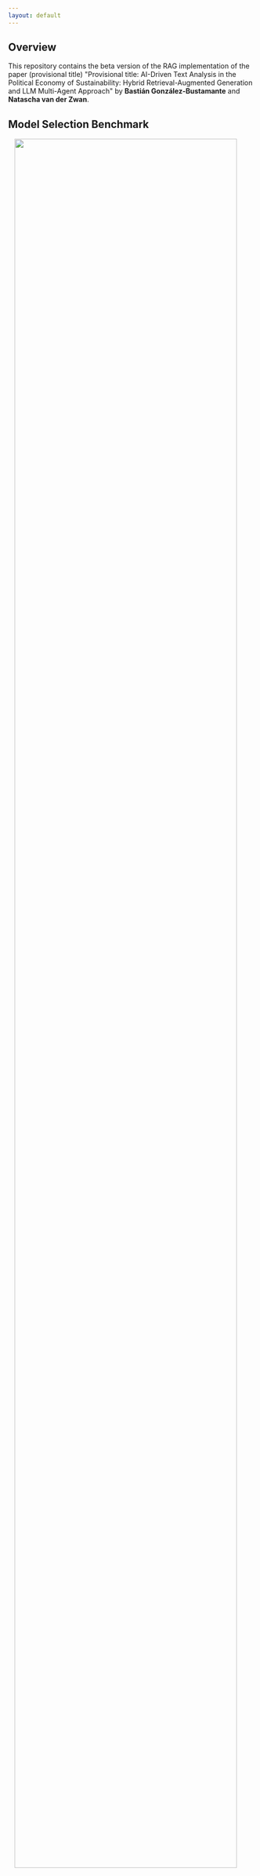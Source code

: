 ```yaml
---
layout: default
---
```


## Overview

This repository contains the beta version of the RAG implementation of the paper (provisional title) "Provisional title: AI-Driven Text Analysis in the Political Economy of Sustainability: Hybrid Retrieval-Augmented Generation and LLM Multi-Agent Approach" by **Bastián González-Bustamante** and **Natascha van der Zwan**.

## Model Selection Benchmark

<img style="width: 95%; display: block; margin: auto;" src="https://making-finance-sustainable.github.io/RAG-VIDI-beta/plots/gof_indicators_combined.png">

[See plots per dataset](https://making-finance-sustainable.github.io/RAG-VIDI-beta/benchmark)

## Multi-Agent RAG Orchestration

### Current Pipeline

**Update in progress**

### Agents Promts

- Summariser agent
- Classifier agent
- Reviewer agent
- Framing agent
- Reviewer agent

[See agents prompts](https://making-finance-sustainable.github.io/RAG-VIDI-beta/prompts)

## Frontrunners Preliminary Results

### Open-Source Pipeline

#### Models
- Summariser: `llama3.1:70b`
- Classifier: `gpt-oss:latest`
- Framing: `gpt-oss:latest`
- Reviewer (presence): `hermes3:latest`
- Reviewer (framing): `hermes3:latest`
- Embeddings: `text-embedding-3-large`

#### Reports

- annual_and_sustainability_report_2023
- [AP-Fonden-2-2023](https://making-finance-sustainable.github.io/RAG-VIDI-beta/rag-reports/rag_AP-Fonden-2-2023)
- ERAPF-Annual-Report-2022
- NEST-Annual-Report-2023
- New-Zealand-Superannuation-Annual-Report-2023
- Pensioenfonds-Detailhandel-Annual-Report-2023
- PGGM-Annual-Report-2023
- PSPIB-Annual-Report-2023
- Uni-Super-Fund-Annual-Report-2023
- USS-Report-and-Accounts-2023

### Mixed-Pipeline -- Robustness Check

**In progress**

### Latest Revision

October 13, 2025